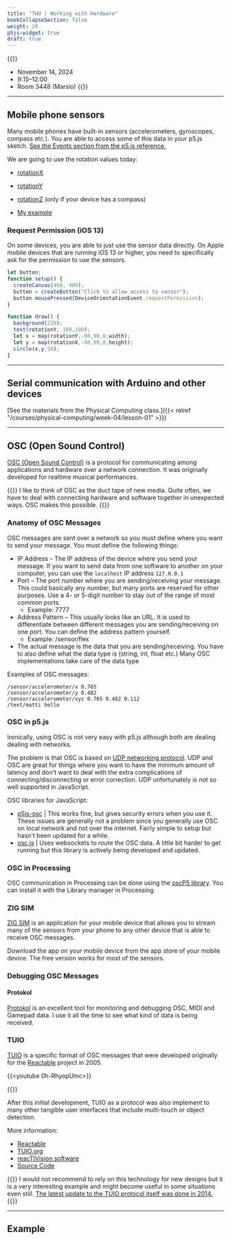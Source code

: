 ```yaml
---
title: "THU | Working with Hardware"
bookCollapseSection: false
weight: 20
p5js-widget: true
draft: true
---
```


{{<hint info>}}
- November 14, 2024
- 9:15–12:00
- Room 3448 (Marsio)
{{</hint>}}

---

## Mobile phone sensors

Many mobile phones have built-in sensors (accelerometers, gyroscopes, compass etc.). You are able to access some of this data in your p5.js sketch. [See the Events section from the p5.js reference.](https://p5js.org/reference/#group-Events)

We are going to use the rotation values today:

- [rotationX](https://p5js.org/reference/p5/rotationX)
- [rotationY](https://p5js.org/reference/p5/rotationY)
- [rotationZ](https://p5js.org/reference/p5/rotationZ) (only if your device has a compass)

- [My example](https://editor.p5js.org/mnstri/sketches/3FMgL5M0f)

### Request Permission (iOS 13)

On some devices, you are able to just use the sensor data directly. On Apple mobile devices that are running iOS 13 or higher, you need to specifically ask for the permission to use the sensors.

```js
let button;
function setup() {
  createCanvas(400, 400);
  button = createButton("Click to allow access to sensor");
  button.mousePressed(DeviceOrientationEvent.requestPermission);
}

function draw() {
  background(220);
  text(rotationY, 100,100);
  let x = map(rotationY,-90,90,0,width);
  let y = map(rotationX,-90,90,0,height);
  circle(x,y,50);
}
```

---

## Serial communication with Arduino and other devices

[See the materials from the Physical Computing class.]({{< relref "/courses/physical-computing/week-04/lesson-01" >}})

---

## OSC (Open Sound Control)

[OSC (Open Sound Control)](https://ccrma.stanford.edu/groups/osc/index.html) is a protocol for communicating among applications and hardware over a network connection. It was originally developed for realtime musical performances.

{{<hint info>}}
I like to think of OSC as the duct tape of new media. Quite often, we have to deal with connecting hardware and software together in unexpected ways. OSC makes this possible.
{{</hint>}}

### Anatomy of OSC Messages

OSC messages are sent over a network so you must define where you want to send your message. You must define the following things:

- IP Address – The IP address of the device where you send your message. If you want to send data from one software to another on your computer, you can use the `localhost` IP address `127.0.0.1`
- Port – The port number where you are sending/receiving your message. This could basically any number, but many ports are reserved for other purposes. Use a 4- or 5-digit number to stay out of the range of most common ports.
  - Example: 7777
- Address Pattern – This usually looks like an URL. It is used to differentiate between different messages you are sending/receiving on one port. You can define the address pattern yourself.
  - Example: /sensor/flex
- The actual message is the data that you are sending/receiving. You have to also define what the data type is (string, int, float etc.) Many OSC implementations take care of the data type

Examples of OSC messages:

```
/sensor/accelerometer/x 0.765
/sensor/accelerometer/y 0.482
/sensor/accelerometer/xyz 0.765 0.482 0.112
/text/matti hello
```

### OSC in p5.js

Ironically, using OSC is not very easy with p5.js although both are dealing dealing with networks.

The problem is that OSC is based on [UDP networking protocol](https://en.wikipedia.org/wiki/User_Datagram_Protocol). UDP and OSC are great for things where you want to have the minimum amount of latency and don't want to deal with the extra complications of connecting/disconnecting or error correction. UDP unfortunately is not so well supported in JavaScript.

OSC libraries for JavaScript:

- [p5js-osc](https://github.com/genekogan/p5js-osc) | This works fine, but gives security errors when you use it. These issues are generally not a problem since you generally use OSC on local network and not over the internet. Fairly simple to setup but hasn't been updated for a while.
- [osc.js](https://github.com/adzialocha/osc-js) | Uses websockets to route the OSC data. A little bit harder to get running but this library is actively being developed and updated.

### OSC in Processing

OSC communication in Processing can be done using the [oscP5 library](https://sojamo.de/libraries/oscP5/). You can install it with the Library manager in Processing.

### ZIG SIM

[ZIG SIM](https://zig-project.com/) is an application for your mobile device that allows you to stream many of the sensors from your phone to any other device that is able to receive OSC messages.

Download the app on your mobile device from the app store of your mobile device. The free version works for most of the sensors.

### Debugging OSC Messages

#### Protokol

[Protokol](https://hexler.net/protokol) is an excellent tool for monitoring and debugging OSC, MIDI and Gamepad data. I use it all the time to see what kind of data is being received.

### TUIO

[TUIO](https://www.tuio.org/) is a specific format of OSC messages that were developed originally for the [Reactable](http://reactable.com/) project in 2005.

{{<youtube 0h-RhyopUmc>}}

{{<youtube I9AeUISg-Og>}}

After this initial development, TUIO as a protocol was also implement to many other tangible user interfaces that include multi-touch or object detection.

More information:

- [Reactable](http://reactable.com/)
- [TUIO.org](https://www.tuio.org/)
- [reacTIVision software](https://reactivision.sourceforge.net/)
- [Source Code](https://github.com/mkalten)

{{<hint info>}}
I would not recommend to rely on this technology for new designs but it is a very interesting example and might become useful in some situations even still. [The latest update to the TUIO protocol itself was done in 2014.](http://www.tuio.org/?tuio20)
{{</hint>}}

---

## Example